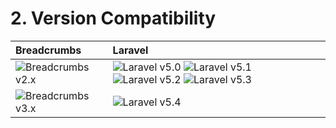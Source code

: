 # 2. Version Compatibility

| Breadcrumbs                          | Laravel                                                                                                             |
|:-------------------------------------|:--------------------------------------------------------------------------------------------------------------------|
| ![Breadcrumbs v2.x][breadcrumbs_2_x] | ![Laravel v5.0][laravel_5_0] ![Laravel v5.1][laravel_5_1] ![Laravel v5.2][laravel_5_2] ![Laravel v5.3][laravel_5_3] |
| ![Breadcrumbs v3.x][breadcrumbs_3_x] | ![Laravel v5.4][laravel_5_4]                                                                                        |

[laravel_5_0]:  https://img.shields.io/badge/v5.0-supported-brightgreen.svg?style=flat-square "Laravel v5.0"
[laravel_5_1]:  https://img.shields.io/badge/v5.1-supported-brightgreen.svg?style=flat-square "Laravel v5.1"
[laravel_5_2]:  https://img.shields.io/badge/v5.2-supported-brightgreen.svg?style=flat-square "Laravel v5.2"
[laravel_5_3]:  https://img.shields.io/badge/v5.3-supported-brightgreen.svg?style=flat-square "Laravel v5.3"
[laravel_5_4]:  https://img.shields.io/badge/v5.4-supported-brightgreen.svg?style=flat-square "Laravel v5.4"

[breadcrumbs_2_x]: https://img.shields.io/badge/version-2.*-blue.svg?style=flat-square "Breadcrumbs v2.*"
[breadcrumbs_3_x]: https://img.shields.io/badge/version-3.*-blue.svg?style=flat-square "Breadcrumbs v3.*"
